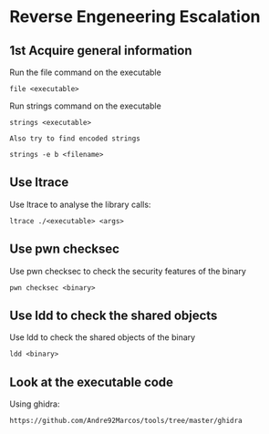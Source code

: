 # Reverse Engeneering Escalation

## 1st Acquire general information

Run the file command on the executable

	file <executable>

Run strings command on the executable

	strings <executable>

	Also try to find encoded strings

	strings -e b <filename>

## Use ltrace

Use ltrace to analyse the library calls:

	ltrace ./<executable> <args>

## Use pwn checksec

Use pwn checksec to check the security features of the binary

	pwn checksec <binary>

## Use ldd to check the shared objects

Use ldd to check the shared objects of the binary

	ldd <binary>

## Look at the executable code

Using ghidra:

	https://github.com/Andre92Marcos/tools/tree/master/ghidra